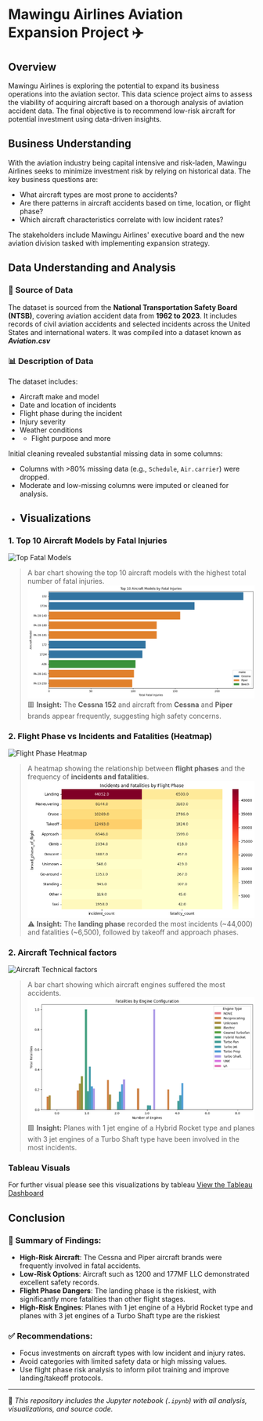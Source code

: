 # Mawingu Airlines Aviation Expansion Project ✈️

## Overview
Mawingu Airlines is exploring the potential to expand its business operations into the aviation sector. This data science project aims to assess the viability of acquiring aircraft based on a thorough analysis of aviation accident data. The final objective is to recommend low-risk aircraft for potential investment using data-driven insights.
## Business Understanding
With the aviation industry being capital intensive and risk-laden, Mawingu Airlines seeks to minimize investment risk by relying on historical data. The key business questions are:
- What aircraft types are most prone to accidents?
- Are there patterns in aircraft accidents based on time, location, or flight phase?
- Which aircraft characteristics correlate with low incident rates?

The stakeholders include Mawingu Airlines' executive board and the new aviation division tasked with implementing expansion strategy.
## Data Understanding and Analysis

### 📂 Source of Data
The dataset is sourced from the **National Transportation Safety Board (NTSB)**, covering aviation accident data from **1962 to 2023**. It includes records of civil aviation accidents and selected incidents across the United States and international waters. It was compiled into a dataset known as ***Aviation.csv***

### 📊 Description of Data
The dataset includes:
- Aircraft make and model
- Date and location of incidents
- Flight phase during the incident
- Injury severity
- Weather conditions
- - Flight purpose and more

Initial cleaning revealed substantial missing data in some columns:
- Columns with >80% missing data (e.g., `Schedule`, `Air.carrier`) were dropped.
- Moderate and low-missing columns were imputed or cleaned for analysis.
- ## Visualizations

### 1. Top 10 Aircraft Models by Fatal Injuries
![Top Fatal Models](#)
> A bar chart showing the top 10 aircraft models with the highest total number of fatal injuries.
> ![Top Fatal Models](images/output_99_0.png)
>  🟥 **Insight:** The **Cessna 152** and aircraft from **Cessna** and **Piper** brands appear frequently, suggesting high safety concerns.

### 2. Flight Phase vs Incidents and Fatalities (Heatmap)
![Flight Phase Heatmap](#)
> A heatmap showing the relationship between **flight phases** and the frequency of **incidents and fatalities**.
>  ![Flight Phase Heatmap](images/output_104_0.png)
> ⚠️ **Insight:** The **landing phase** recorded the most incidents (~44,000) and fatalities (~6,500), followed by takeoff and approach phases.

### 2. Aircraft Technical factors
![Aircraft Technical factors](#)
> A bar chart showing which aircraft engines suffered the most accidents.
> ![Aircraft Technical factors](images/output_109_0.png)  
> 🟩 **Insight:** Planes with 1 jet engine of a Hybrid Rocket type and planes with 3 jet engines of a Turbo Shaft type have been involved in the most incidents.
 
### Tableau Visuals
For further visual please see this visualizations by tableau
[View the Tableau Dashboard](https://public.tableau.com/app/profile/ray.onsongo/viz/AviationProject_17533910216000/AviationAnalysis?publish=yes)

## Conclusion

### 📌 Summary of Findings:
- **High-Risk Aircraft**: The Cessna and Piper aircraft brands were frequently involved in fatal accidents.
- **Low-Risk Options**: Aircraft such as 1200 and 177MF LLC demonstrated excellent safety records.
- **Flight Phase Dangers**: The landing phase is the riskiest, with significantly more fatalities than other flight stages.
- **High-Risk Engines**: Planes with 1 jet engine of a Hybrid Rocket type and planes with 3 jet engines of a Turbo Shaft type are the riskiest

### ✅ Recommendations:
- Focus investments on aircraft types with low incident and injury rates.
- Avoid categories with limited safety data or high missing values.
- Use flight phase risk analysis to inform pilot training and improve landing/takeoff protocols.

---

📁 *This repository includes the Jupyter notebook (`.ipynb`) with all analysis, visualizations, and source code.*
